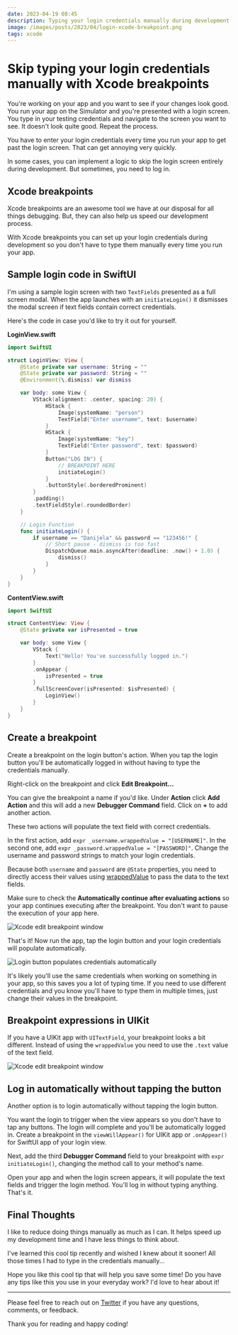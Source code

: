 ```yaml
---
date: 2023-04-19 08:45
description: Typing your login credentials manually during development takes away your time and focus. If you make a lot of small changes and need to check them often, that's a lot of time spent on the login screen. Set up a breakpoint in Xcode instead and speed up your development time.
image: /images/posts/2023/04/login-xcode-breakpoint.png
tags: xcode
---
```


# Skip typing your login credentials manually with Xcode breakpoints

You're working on your app and you want to see if your changes look good. You run your app on the Simulator and you're presented with a login screen. You type in your testing credentials and navigate to the screen you want to see. It doesn't look quite good. Repeat the process.

You have to enter your login credentials every time you run your app to get past the login screen. That can get annoying very quickly.

In some cases, you can implement a logic to skip the login screen entirely during development. But sometimes, you need to log in.

## Xcode breakpoints

Xcode breakpoints are an awesome tool we have at our disposal for all things debugging. But, they can also help us speed our development process.

With Xcode breakpoints you can set up your login credentials during development so you don't have to type them manually every time you run your app.

## Sample login code in SwiftUI

I'm using a sample login screen with two `TextFields` presented as a full screen modal. When the app launches with an `initiateLogin()` it dismisses the modal screen if text fields contain correct credentials. 

Here's the code in case you'd like to try it out for yourself.

**LoginView.swift**
```swift
import SwiftUI

struct LoginView: View {
    @State private var username: String = ""
    @State private var password: String = ""
    @Environment(\.dismiss) var dismiss

    var body: some View {
        VStack(alignment: .center, spacing: 20) {
            HStack {
                Image(systemName: "person")
                TextField("Enter username", text: $username)
            }
            HStack {
                Image(systemName: "key")
                TextField("Enter password", text: $password)
            }
            Button("LOG IN") {
                // BREAKPOINT HERE
                initiateLogin()
            }
            .buttonStyle(.borderedProminent)
        }
        .padding()
        .textFieldStyle(.roundedBorder)
    }

    // Login Function
    func initiateLogin() {
        if username == "Danijela" && password == "123456!" {
            // Short pause - dismiss is too fast
            DispatchQueue.main.asyncAfter(deadline: .now() + 1.0) {
                dismiss()
            }
        }
    }
}
```

**ContentView.swift**
```swift
import SwiftUI

struct ContentView: View {
    @State private var isPresented = true

    var body: some View {
        VStack {
            Text("Hello! You've successfully logged in.")
        }
        .onAppear {
            isPresented = true
        }
        .fullScreenCover(isPresented: $isPresented) {
            LoginView()
        }
    }
}
```

## Create a breakpoint

Create a breakpoint on the login button's action. When you tap the login button you'll be automatically logged in without having to type the credentials manually.

Right-click on the breakpoint and click **Edit Breakpoint...**

You can give the breakpoint a name if you'd like. Under **Action** click **Add Action** and this will add a new **Debugger Command** field. Click on **+** to add another action.

These two actions will populate the text field with correct credentials.

In the first action, add `expr _username.wrappedValue = "[USERNAME]"`. In the second one, add `expr _password.wrappedValue = "[PASSWORD]"`. Change the username and password strings to match your login credentials.

Because both  `username` and `password` are `@State` properties, you need to directly access their values using [wrappedValue](https://developer.apple.com/documentation/swiftui/state/wrappedvalue) to pass the data to the text fields.

Make sure to check the **Automatically continue after evaluating actions** so your app continues executing after the breakpoint. You don't want to pause the execution of your app here.

![Xcode edit breakpoint window](/images/posts/2023/04/login-xcode-breakpoint-01.png "Xcode edit breakpoint window")

That's it! Now run the app, tap the login button and your login credentials will populate automatically. 

![Login button populates credentials automatically](/images/posts/2023/04/login-xcode-breakpoint-02.gif "Login button populates credentials automatically")

It's likely you'll use the same credentials when working on something in your app, so this saves you a lot of typing time. If you need to use different credentials and you know you'll have to type them in multiple times, just change their values in the breakpoint.

## Breakpoint expressions in UIKit 

If you have a UIKit app with `UITextField`, your breakpoint looks a bit different. Instead of using the `wrappedValue` you need to use the `.text` value of the text field. 

![Xcode edit breakpoint window](/images/posts/2023/04/login-xcode-breakpoint-03.png "Xcode edit breakpoint window")

## Log in automatically without tapping the button

Another option is to login automatically without tapping the login button. 

You want the login to trigger when the view appears so you don't have to tap any buttons. The login will complete and you'll be automatically logged in. Create a breakpoint in the `viewWillAppear()` for UIKit app or `.onAppear()` for SwiftUI app of your login view. 

Next, add the third **Debugger Command** field to your breakpoint with `expr initiateLogin()`, changing the method call to your method's name. 

Open your app and when the login screen appears, it will populate the text fields and trigger the login method. You'll log in without typing anything. That's it.

## Final Thoughts

I like to reduce doing things manually as much as I can. It helps speed up my development time and I have less things to think about. 

I've learned this cool tip recently and wished I knew about it sooner! All those times I had to type in the credentials manually...

Hope you like this cool tip that will help you save some time! Do you have any tips like this you use in your everyday work? I'd love to hear about it!

***

Please feel free to reach out on [Twitter](https://twitter.com/dvrzan) if you have any questions, comments, or feedback.

Thank you for reading and happy coding!
